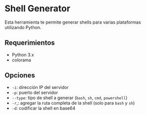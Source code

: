 # Shell Generator

Esta herramienta te permite generar shells para varias plataformas utilizando Python. 

## Requerimientos

- Python 3.x
- colorama

## Opciones

- `-i`: dirección IP del servidor
- `-p`: puerto del servidor
- `--type`: tipo de shell a generar (`bash`, `sh`, `cmd`, `powershell`)
- `-r`,: agregar la ruta completa de la shell (solo para `bash` y `sh`)
- `-d`: codificar la shell en base64

